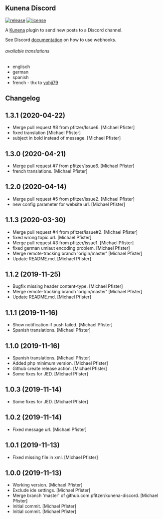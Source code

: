 


Kunena Discord
--------------
[![release](https://img.shields.io/github/v/release/pfitzer/kunena-discord.svg)](https://github.com/pfitzer/kunena-discord/releases)
[![license](https://img.shields.io/github/license/pfitzer/kunena-discord)](https://github.com/pfitzer/kunena-discord/blob/master/LICENSE)

A [Kunena](https://www.kunena.org/) plugin to send new posts to a Discord channel.

See Discord [documentation](https://support.discordapp.com/hc/en-us/articles/228383668-Intro-to-Webhooks) on how to use webhooks.

###### available translations
* englisch
* german
* spanish
* french - thx to [yohji79](https://github.com/yohji79)

Changelog
---------

1.3.1 (2020-04-22)
------------------
- Merge pull request #8 from pfitzer/Issue6. [Michael Pfister]
- fixed translation [Michael Pfister]
- subject in bold instead of message. [Michael Pfister]


1.3.0 (2020-04-21)
------------------
- Merge pull request #7 from pfitzer/issue6. [Michael Pfister]
- french translations. [Michael Pfister]


1.2.0 (2020-04-14)
------------------
- Merge pull request #5 from pfitzer/issue2. [Michael Pfister]
- new config parameter for website url. [Michael Pfister]


1.1.3 (2020-03-30)
------------------
- Merge pull request #4 from pfitzer/issue#2. [Michael Pfister]
- fixed wrong topic url. [Michael Pfister]
- Merge pull request #3 from pfitzer/issue1. [Michael Pfister]
- fixed german umlaut encoding problem. [Michael Pfister]
- Merge remote-tracking branch 'origin/master' [Michael Pfister]
- Update README.md. [Michael Pfister]


1.1.2 (2019-11-25)
------------------
- Bugfix missing header content-type. [Michael Pfister]
- Merge remote-tracking branch 'origin/master' [Michael Pfister]
- Update README.md. [Michael Pfister]


1.1.1 (2019-11-16)
------------------
- Show notification if push failed. [Michael Pfister]
- Spanish translations. [Michael Pfister]


1.1.0 (2019-11-16)
------------------
- Spanish translations. [Michael Pfister]
- Added php minimum version. [Michael Pfister]
- Github create release action. [Michael Pfister]
- Some fixes for JED. [Michael Pfister]


1.0.3 (2019-11-14)
------------------
- Some fixes for JED. [Michael Pfister]


1.0.2 (2019-11-14)
------------------
- Fixed message url. [Michael Pfister]


1.0.1 (2019-11-13)
------------------
- Fixed missing file in xml. [Michael Pfister]


1.0.0 (2019-11-13)
------------------
- Working version. [Michael Pfister]
- Exclude ide settings. [Michael Pfister]
- Merge branch 'master' of github.com:pfitzer/kunena-discord. [Michael Pfister]
- Initial commit. [Michael Pfister]
- Initial commit. [Michael Pfister]
